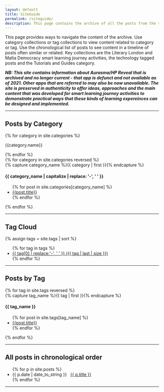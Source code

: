 ```yaml
---
layout: default
title: SiteGuide
permalink: /siteguide/
description: This page contains the archive of all the posts from the smart learning website, categorized and tagged. This archive is from 2016-2021. A few posts date from a slightly later period.
---
```

This page provides ways to navigate the content of the archive. 
Use category collections or tag collections to view content related to category or tag. 
Use the chronological list of posts to see content in a timeline of posts often similar or related. Key collections are the Literary London and Malta Democracy smart learning journey activities, the technology tagged posts and the Tutorials and Guides category.

***NB: This site contains information about Aurasma/HP Reveal that is archived and no longer current - that app is defunct and not available as of 2021. Other apps that are referred to may also be now unavailable. The site is preserved in authenticity to offer ideas, approaches and the main content that was developed for smart learning journey activities to demonstrate practical ways that these kinds of learning expereinces can be designed and implemented.***

---

## Posts by Category
<!--
using the code from https://blog.webjeda.com/jekyll-categories/
for reversed order using https://templates.supply/sort-jekyll-collection-by-reverse-order-and-limit-results/ 
-->

{% for category in site.categories %}
<p>{{category.name}}</p>
{% endfor %}



<div id="archives">
{% for category in site.categories reversed %}
  <div class="category-group">
    {% capture category_name %}{{ category | first }}{% endcapture %}
    <!-- <div id="#{{ category_name | slugize }}"></div> -->
    <h4 class="category-head">{{ category_name | capitalize | replace: '-', ' ' }}</h4>
    <div class="cat-subgroup"> <a name="{{ category_name | slugize }}"></a>
       <ul id="secondary-nav"> {% for post in site.categories[category_name] %}
    <li><a href="{{ site.baseurl }}{{ post.url }}">{{post.title}}</a></li>  
    {% endfor %} </ul>
    </div>
  </div>
{% endfor %}
</div>

---

## Tag Cloud

{% assign tags = site.tags | sort %}       
<div class="tagger">
  <ul class="tagcloud">{% for tag in tags %}
    <li><a href="{{ site.baseurl }}/tag/{{ tag | first | slugify }}"
          style="font-size: {{ tag | last | size  |  times: 4 | plus: 80 }}%">
              {{ tag[0] | replace:'-', ' ' }} ({{ tag | last | size }})
      </a></li>
{% endfor %}
</ul>
</div> 

<!--using modified code from https://superdevresources.com/tag-cloud-jekyll/-->


---


## Posts by Tag
<!--using the code from https://blog.webjeda.com/jekyll-categories/-->
<div id="archives">
{% for tag in site.tags reversed %}
  <div class="tag-group">
    {% capture tag_name %}{{ tag | first }}{% endcapture %}
   <!--  <div id="#{{ tag_name | slugize }}"></div> -->
    <p></p>
    <h4 class="tag-head">{{ tag_name }}</h4>
   <div class="tag-subgroup"> <a name="{{ tag_name | slugize }}"></a>
       <ul id="secondary-nav"> {% for post in site.tags[tag_name] %}
    <li><a href="{{ site.baseurl }}{{ post.url }}">{{post.title}}</a></li>  
    {% endfor %} </ul>
  </div></div>
{% endfor %}
</div>


---


## All posts in chronological order
<nav>
  <ul id="secondary-nav">
{% for p in site.posts %}
 <li>{{ p.date | date_to_string }} &nbsp; <a href="{{ p.url | relative_url }}">{{ p.title }}</a></li>
{% endfor %}

</ul>
</nav>

---

